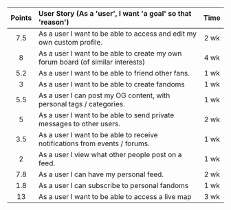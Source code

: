 | Points	  | User Story (As a 'user', I want 'a goal' so that 'reason') 										| Time 		   	|
|:---------:|:------------------------------------------------------------------------------|:-----------:|
|7.5				|As a user I want to be able to access and edit my own custom profile.					|2 wk			   	|
|8					|As a user I want to be able to create my own forum board (of similar interests)|4 wk					|
|5.2				|As a user I want to be able to friend other fans.															|1 wk					|
|3					|As a user I want to be able to create fandoms																	|1 wk					|
|5.5				|As a user I can post my OG content, with personal tags / categories.						|1 wk					|
|5					|As a user I want to be able to send private messages to other users. 					|2 wk					|
|3.5				|As a user I want to be able to receive notifications from events / forums.			|1 wk					|
|2					|As a user I view what other people post on a feed.															|1 wk					|
|7.8				|As a user I can have my personal feed.																					|2 wk					|
|1.8				|As a user I can subscribe to personal fandoms																	|1 wk					|
|13					|As a user I want to be able to access a live map																|3 wk					|

